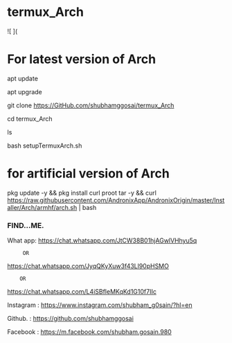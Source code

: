 # termux_Arch

![ ](
# For latest version  of Arch 
 apt update

 apt upgrade

 git clone https://GitHub.com/shubhamggosai/termux_Arch

 cd termux_Arch

 ls

 bash setupTermuxArch.sh


# for artificial version of Arch

 pkg update -y && pkg install curl proot tar -y && curl https://raw.githubusercontent.com/AndronixApp/AndronixOrigin/master/Installer/Arch/armhf/arch.sh | bash


### FIND...ME.


What app:
https://chat.whatsapp.com/JtCW38B01hjAGwlVHhyu5q

         OR

https://chat.whatsapp.com/JyqQKyXuw3f43Ll90pHSMO

        OR

https://chat.whatsapp.com/L4iSBfleMKqKd1G10f7IIc


Instagram : https://www.instagram.com/shubham_g0sain/?hl=en

Github.   : https://github.com/shubhamggosai

Facebook  : https://m.facebook.com/shubham.gosain.980

